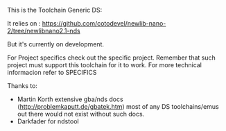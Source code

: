 This is the Toolchain Generic DS:

It relies on :
https://github.com/cotodevel/newlib-nano-2/tree/newlibnano2.1-nds

But it's currently on development.


For Project specifics check out the specific project. Remember that such project must support this toolchain for it to work. 
For more technical informacion refer to SPECIFICS

Thanks to:
- Martin Korth extensive gba/nds docs (http://problemkaputt.de/gbatek.htm) most of any DS toolchains/emus out there would not exist without such docs.
- Darkfader for ndstool
